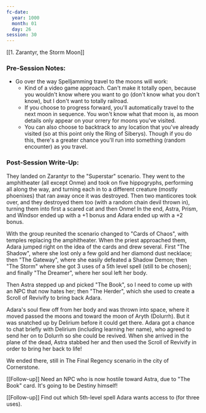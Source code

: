 ```yaml
---
fc-date:
  year: 1000
  month: 01
  day: 26
session: 30
---
```

[[1. Zarantyr, the Storm Moon]]

### Pre-Session Notes:
* Go over the way Spelljamming travel to the moons will work:
	* Kind of a video game approach. Can't make it totally open, because you wouldn't know where you want to go (don't know what you don't know), but I don't want to totally railroad.
	* If you choose to progress forward, you'll automatically travel to the next moon in sequence. You won't know what that moon is, as moon details only appear on your orrery for moons you've visited.
	* You can also choose to backtrack to any location that you've already visited (so at this point only the Ring of Siberys). Though if you do this, there's a greater chance you'll run into something (random encounter) as you travel.


### Post-Session Write-Up:
They landed on Zarantyr to the "Superstar" scenario. They went to the amphitheater (all except Onme) and took on five hippogryphs, performing all along the way, and turning each in to a different creature (mostly phoenixes) that ran away once it was destroyed. Then two manticores took over, and they destroyed them too (with a random chain devil thrown in), turning them into first a scared cat and then Onme! In the end, Astra, Prism, and Windsor ended up with a +1 bonus and Adara ended up with a +2 bonus.

With the group reunited the scenario changed to "Cards of Chaos", with temples replacing the amphitheater. When the priest approached them, Adara jumped right on the idea of the cards and drew several. First "The Shadow", where she lost only a few gold and her diamond dust necklace; then "The Gateway", where she easily defeated a Shadow Demon; then "The Storm" where she got 3 uses of a 5th level spell (still to be chosen); and finally "The Dreamer", where her soul left her body.

Then Astra stepped up and picked "The Book", so I need to come up with an NPC that now hates her; then "The Herder", which she used to create a Scroll of Revivify to bring back Adara.

Adara's soul flew off from her body and was thrown into space, where it moved passed the moons and toward the moon of Aryth (Dolurrh). But it was snatched up by Delirium before it could get there. Adara got a chance to chat briefly with Delirium (including learning her name), who agreed to send her on to Dolurrh so she could be revived. When she arrived in the plane of the dead, Astra stabbed her and then used the Scroll of Revivify in order to bring her back to life!

We ended there, still in The Final Regency scenario in the city of Cornerstone.

[[Follow-up]] Need an NPC who is now hostile toward Astra, due to "The Book" card. It's going to be Destiny himself!

[[Follow-up]] Find out which 5th-level spell Adara wants access to (for three uses).
